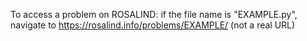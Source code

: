 To access a problem on ROSALIND: if the file name is "EXAMPLE.py", navigate to https://rosalind.info/problems/EXAMPLE/ (not a real URL)